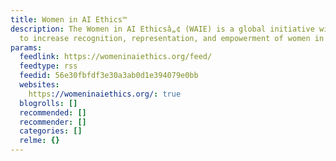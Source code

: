 ```yaml
---
title: Women in AI Ethics™
description: The Women in AI Ethicsâ„¢ (WAIE) is a global initiative with a mission
  to increase recognition, representation, and empowerment of women in AI Ethics.
params:
  feedlink: https://womeninaiethics.org/feed/
  feedtype: rss
  feedid: 56e30fbfdf3e30a3ab0d1e394079e0bb
  websites:
    https://womeninaiethics.org/: true
  blogrolls: []
  recommended: []
  recommender: []
  categories: []
  relme: {}
---
```

